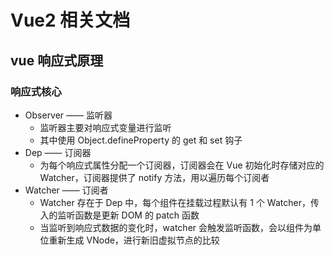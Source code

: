 # Vue2 相关文档

## vue 响应式原理

### 响应式核心

- Observer —— 监听器
  - 监听器主要对响应式变量进行监听
  - 其中使用 Object.defineProperty 的 get 和 set 钩子
- Dep —— 订阅器
  - 为每个响应式属性分配一个订阅器，订阅器会在 Vue 初始化时存储对应的 Watcher，订阅器提供了 notify 方法，用以遍历每个订阅者
- Watcher —— 订阅者
  - Watcher 存在于 Dep 中，每个组件在挂载过程默认有 1 个 Watcher，传入的监听函数是更新 DOM 的 patch 函数
  - 当监听到响应式数据的变化时，watcher 会触发监听函数，会以组件为单位重新生成 VNode，进行新旧虚拟节点的比较
